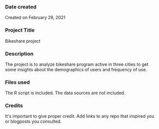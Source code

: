 

### Date created
Created on February 28, 2021

### Project Title
Bikeshare project

### Description
The project is to analyze bikeshare program active in three cities to get some insights about the demographics of users and frequency of use.

### Files used
The R script is included. The data sources are not included.

### Credits
It's important to give proper credit. Add links to any repo that inspired you or blogposts you consulted.
